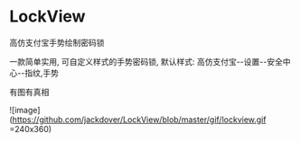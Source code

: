 # LockView
高仿支付宝手势绘制密码锁


一款简单实用, 可自定义样式的手势密码锁, 默认样式: 高仿支付宝--设置--安全中心--指纹,手势

有图有真相

<imag src="https://github.com/jackdover/LockView/blob/master/gif/lockview.gif" width="240" height="360" />

![image](https://github.com/jackdover/LockView/blob/master/gif/lockview.gif =240x360)

